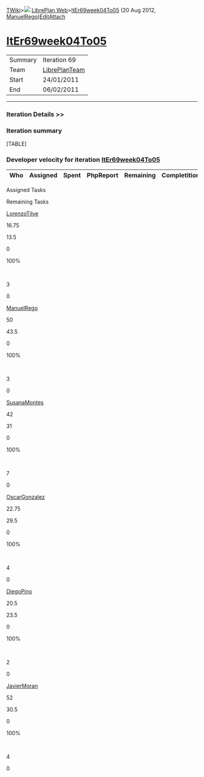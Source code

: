 [TWiki](Main_WebHome)&gt;![](/twiki/pub/TWiki/TWikiDocGraphics/web-bg-small.gif) [LibrePlan Web](LibrePlan_WebHome)&gt;[ItEr69week04To05](LibrePlan_ItEr69week04To05 "Topic revision: 3 (20 Aug 2012 - 09:52:26)") (20 Aug 2012, [ManuelRego](Main_ManuelRego))[Edit](LibrePlan_ItEr69week04To05?t=1520343657 "Edit this topic text")[Attach](/twiki/bin/attach/LibrePlan/ItEr69week04To05 "Attach an image or document to this topic")  

 [ItEr69week04To05](LibrePlan_ItEr69week04To05)
===============================================

|         |                                          |
|---------|------------------------------------------|
| Summary | Iteration 69                             |
| Team    | [LibrePlanTeam](LibrePlan_LibrePlanTeam) |
| Start   | 24/01/2011                               |
| End     | 06/02/2011                               |

------------------------------------------------------------------------

[](/twiki/bin/view/LibrePlan)

### Iteration Details &gt;&gt;

###  Iteration summary

[TABLE]

###  Developer velocity for iteration [ItEr69week04To05](LibrePlan_ItEr69week04To05)

| Who | Assigned | Spent | PhpReport | Remaining | Completition |     |
|-----|----------|-------|-----------|-----------|--------------|-----|

Assigned Tasks

Remaining Tasks

[LorenzoTilve](Main_LorenzoTilve)

16.75

13.5

0

100%

 

3

0

[ManuelRego](Main_ManuelRego)

50

43.5

0

100%

 

3

0

[SusanaMontes](Main_SusanaMontes)

42

31

0

100%

 

7

0

[OscarGonzalez](Main_OscarGonzalez)

22.75

29.5

0

100%

 

4

0

[DiegoPino](Main_DiegoPino)

20.5

23.5

0

100%

 

2

0

[JavierMoran](Main_JavierMoran)

52

30.5

0

100%

 

4

0
